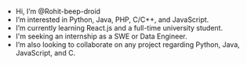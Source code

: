 - Hi, I’m @Rohit-beep-droid
- I’m interested in Python, Java, PHP, C/C++, and JavaScript.
- I’m currently learning React.js and a full-time university student.
- I'm seeking an internship as a SWE or Data Engineer.
- I’m also looking to collaborate on any project regarding Python, Java, JavaScript, and C.
